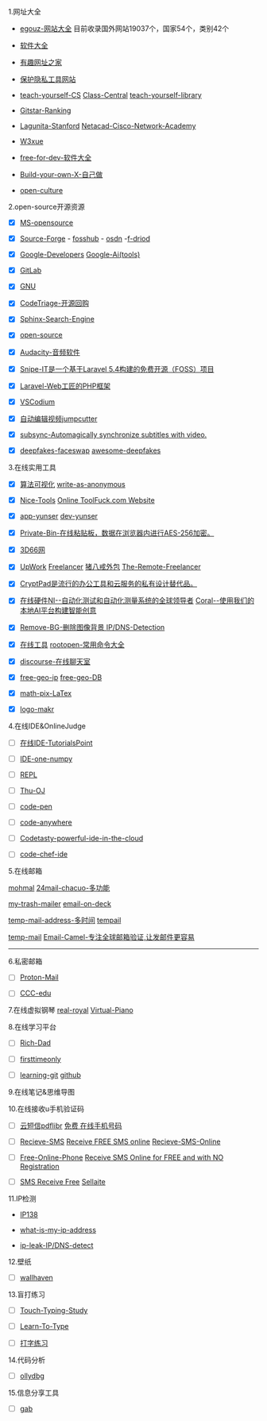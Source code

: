 1.网址大全

- [egouz-网站大全](https://www.egouz.com/)     目前收录国外网站19037个，国家54个，类别42个

- [软件大全](https://cn.uptodown.com)    

- [有趣网址之家](https://youquhome.com/) 

- [保护隐私工具网站](https://www.privacytools.io)

- [teach-yourself-CS](https://teachyourselfcs.com/)     [Class-Central](https://www.class-central.com/)  [teach-yourself-library](https://library.teachyourself.com/)

- [Gitstar-Ranking](https://gitstar-ranking.com/)

- [Lagunita-Stanford](https://lagunita.stanford.edu/)    [Netacad-Cisco-Network-Academy](https://www.netacad.com/)

- [W3xue](https://www.w3xue.com/)

- [free-for-dev-软件大全](https://free-for.dev/#/)

- [Build-your-own-X-自己做](https://github.com/danistefanovic/build-your-own-x)

- [open-culture](http://www.openculture.com/)

2.open-source开源资源

- [x] [MS-opensource](https://opensource.microsoft.com/)
- [x] [Source-Forge](https://sourceforge.net/)  - [fosshub](https://www.fosshub.com/) - [osdn](https://osdn.net/)  -[f-driod](https://f-droid.org/en/)
- [x] [Google-Developers](https://developers.google.com/)    [Google-Ai(tools)](https://ai.google/)
- [x] [GitLab](https://about.gitlab.com/)
- [x] [GNU](https://www.gnu.org/)
- [x] [CodeTriage-开源回购](https://www.codetriage.com/)
- [x] [Sphinx-Search-Engine](https://sphinxsearch.com/)
- [x] [open-source](https://opensource.com/)
- [x] [Audacity-音频软件](https://opensource.com/)
- [x] [Snipe-IT是一个基于Laravel 5.4构建的免费开源（FOSS）项目](https://snipe-it.readme.io/)
- [x] [Laravel-Web工匠的PHP框架](https://laravel.com/)
- [x] [VSCodium](https://github.com/VSCodium/vscodium)
- [x] [自动编辑视频jumpcutter](https://github.com/carykh/jumpcutter)
- [x] [subsync-Automagically synchronize subtitles with video.](https://github.com/smacke/subsync)
- [x] [deepfakes-faceswap](https://github.com/deepfakes/faceswap)  [awesome-deepfakes](https://github.com/aerophile/awesome-deepfakes)


3.在线实用工具

- [x]  [算法可视化](https://visualgo.net/en)     [write-as-anonymous](https://write.as/)

- [x]  [Nice-Tools](http://www.nicetool.net/)   [Online ToolFuck.com Website](https://www.toolfk.com/) 

- [x]  [app-yunser](https://app.yunser.com/)     [dev-yunser](https://dev.yunser.com/)

- [x]  [Private-Bin-在线粘贴板，数据在浏览器内进行AES-256加密。](https://privatebin.net/)

- [x]  [3D66网](https://www.3d66.com/)

- [x]  [UpWork](  https://www.upwork.com/) [Freelancer](https://www.freelancer.com/)    [猪八戒外包](https://shanghai.zbj.com/)  [The-Remote-Freelancer](https://github.com/Hack-with-Github/Free-Security-eBooks)

- [x]  [CryptPad是流行的办公工具和云服务的私有设计替代品。](https://cryptpad.fr/)

- [x]  [在线硬件NI--自动化测试和自动化测量系统的全球领导者](http://www.ni.com/)    [Coral--使用我们的本地AI平台构建智能创意](https://coral.withgoogle.com/)

- [x]  [Remove-BG-删除图像背景 ](https://www.remove.bg/)      [IP/DNS-Detection](https://ipleak.net/)

- [x]  [在线工具](https://tool.lu/)              [rootopen-常用命令大全](https://www.rootopen.com/)

- [x]  [discourse-在线聊天室](https://github.com/discourse/discourse)

- [x]  [free-geo-ip](https://github.com/fiorix/freegeoip)       [free-geo-DB](https://github.com/delight-im/FreeGeoDB)

- [x]  [math-pix-LaTex](https://mathpix.com/)

- [x]  [logo-makr](https://logomakr.com/)

4.在线IDE&OnlineJudge

- [ ]  [在线IDE-TutorialsPoint](https://www.tutorialspoint.com/index.htm)

- [ ]  [IDE-one-numpy](https://ideone.com/)

- [ ]  [REPL](https://repl.it/)

- [ ]  [Thu-OJ](https://dsa.cs.tsinghua.edu.cn/oj/index.shtml)

- [ ]  [code-pen](https://codepen.io/)

- [ ]  [code-anywhere](https://codeanywhere.com/)

- [ ]  [Codetasty-powerful-ide-in-the-cloud](https://codetasty.com)

- [ ]  [code-chef-ide](https://www.codechef.com/)

5.在线邮箱

[mohmal](https://www.mohmal.com/en)   [24mail-chacuo-多功能](http://24mail.chacuo.net/)

[my-trash-mailer](https://zh.mytrashmailer.com/)    [email-on-deck](https://www.emailondeck.com/)

[temp-mail-address-多时间](https://www.tempmailaddress.com/)   [tempail](https://tempail.com/en/)

[temp-mail](https://temp-mail.org/)   [Email-Camel-专注全球邮箱验证,让发邮件更容易](http://www.emailcamel.com/)

-----------------------------------------------------------------------------------------------------------------

6.私密邮箱

- [ ]  [Proton-Mail](https://mail.protonmail.com/)

- [ ]  [CCC-edu](https://logon.ccc.edu)

7.在线虚拟钢琴    [real-royal](https://real-royal.com/zh/)    [Virtual-Piano](https://virtualpiano.net/)

8.在线学习平台

- [ ]  [Rich-Dad](https://www.richdad.com/)

- [ ]  [firsttimeonly](https://www.firsttimersonly.com/)

- [ ]  [learning-git](https://learngitbranching.js.org/)   [github](https://github.com/pcottle/learnGitBranching)

9.在线笔记&思维导图

10.在线接收u手机验证码

- [ ]  [云短信pdflibr](https://www.pdflibr.com/)    [免费 在线手机号码](https://zh.mytrashmobile.com/)

- [ ]  [Recieve-SMS](https://receive-sms.com/)   [Receive FREE SMS online](http://receivefreesms.com/)   [Recieve-SMS-Online](https://www.receivesmsonline.net/)

- [ ]  [Free-Online-Phone](https://www.freeonlinephone.org/)  [Receive SMS Online for FREE and with NO Registration](http://receive-sms-online.com/)

- [ ]  [SMS Receive Free](https://smsreceivefree.com/)   [ Sellaite](http://sms.sellaite.com/)

11.IP检测
- [IP138](http://www.ip138.com/) 

- [what-is-my-ip-address](https://whatismyipaddress.com/)

- [ip-leak-IP/DNS-detect](https://ipleak.net/)

12.壁纸
 - [ ] [wallhaven](https://alpha.wallhaven.cc/)

13.盲打练习
 - [ ]  [Touch-Typing-Study](https://www.typingstudy.com/)
 
 - [ ]  [Learn-To-Type](https://www.typing.com/)
 
 - [ ]  [打字练习](https://www.keybr.com/)

14.代码分析
- [ ]  [ollydbg](http://www.ollydbg.de)

15.信息分享工具
- [ ]  [gab](https://gab.com/home)
